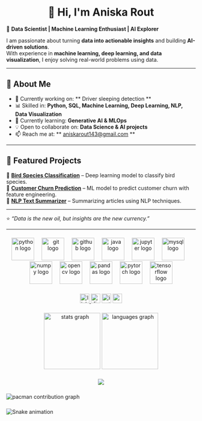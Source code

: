 <h1 align="center">👋 Hi, I'm Aniska Rout </h1>

🚀 **Data Scientist | Machine Learning Enthusiast | AI Explorer**  

I am passionate about turning **data into actionable insights** and building **AI-driven solutions**.  
With experience in **machine learning, deep learning, and data visualization**, I enjoy solving real-world problems using data.  



---

## 🔹 About Me  
- 🎯 Currently working on: ** Driver sleeping detection **  
- 📊 Skilled in: **Python, SQL, Machine Learning, Deep Learning, NLP, Data Visualization**  
- 🌱 Currently learning: **Generative AI & MLOps**  
- 💡 Open to collaborate on: **Data Science & AI projects**  
- 📫 Reach me at: ** aniskarout143@gmail.com **  

---

## 🚀 Featured Projects  

🔹 [**Bird Species Classification**](https://github.com/YourGitHubUsername/bird-classification) – Deep learning model to classify bird species.  
🔹 [**Customer Churn Prediction**](https://github.com/YourGitHubUsername/churn-prediction) – ML model to predict customer churn with feature engineering.  
🔹 [**NLP Text Summarizer**](https://github.com/YourGitHubUsername/nlp-summarizer) – Summarizing articles using NLP techniques.  

---

⭐️ *“Data is the new oil, but insights are the new currency.”*  

---

###

<div align="center">
  <img src="https://skillicons.dev/icons?i=py" height="60" alt="python logo"  />
  <img width="12" />
  <img src="https://skillicons.dev/icons?i=git" height="60" alt="git logo"  />
  <img width="12" />
  <img src="https://skillicons.dev/icons?i=github" height="60" alt="github logo"  />
  <img width="12" />
  <img src="https://skillicons.dev/icons?i=java" height="60" alt="java logo"  />
  <img width="12" />
  <img src="https://cdn.jsdelivr.net/gh/devicons/devicon/icons/jupyter/jupyter-original.svg" height="60" alt="jupyter logo"  />
  <img width="12" />
  <img src="https://skillicons.dev/icons?i=mysql" height="60" alt="mysql logo"  />
  <img width="12" />
  <img src="https://cdn.jsdelivr.net/gh/devicons/devicon/icons/numpy/numpy-original.svg" height="60" alt="numpy logo"  />
  <img width="12" />
  <img src="https://cdn.jsdelivr.net/gh/devicons/devicon/icons/opencv/opencv-original.svg" height="60" alt="opencv logo"  />
  <img width="12" />
  <img src="https://cdn.jsdelivr.net/gh/devicons/devicon/icons/pandas/pandas-original.svg" height="60" alt="pandas logo"  />
  <img width="12" />
  <img src="https://skillicons.dev/icons?i=pytorch" height="60" alt="pytorch logo"  />
  <img width="12" />
  <img src="https://skillicons.dev/icons?i=tensorflow" height="60" alt="tensorflow logo"  />
</div>

###

<div align="center">
  <a href="www.linkedin.com/in/aniska-rout" target="_blank">
    <img src="https://img.shields.io/static/v1?message=LinkedIn&logo=linkedin&label=&color=0077B5&logoColor=white&labelColor=&style=for-the-badge" height="25" alt="linkedin logo"  />
  </a>
  <img src="https://img.shields.io/static/v1?message=Discord&logo=discord&label=&color=7289DA&logoColor=white&labelColor=&style=for-the-badge" height="25" alt="discord logo"  />
  <img src="https://img.shields.io/static/v1?message=Instagram&logo=instagram&label=&color=E4405F&logoColor=white&labelColor=&style=for-the-badge" height="25" alt="instagram logo"  />
  <a href="aniskarout143@gmail.com" target="_blank">
    <img src="https://img.shields.io/static/v1?message=Gmail&logo=gmail&label=&color=D14836&logoColor=white&labelColor=&style=for-the-badge" height="25" alt="gmail logo"  />
  </a>
</div>

###

<div align="center">
  <img src="https://github-readme-stats.vercel.app/api?username=aniskarout1&hide_title=false&hide_rank=false&show_icons=true&include_all_commits=true&count_private=true&disable_animations=false&theme=dracula&locale=en&hide_border=false&order=1" height="150" alt="stats graph"  />
  <img src="https://github-readme-stats.vercel.app/api/top-langs?username=aniskarout1&locale=en&hide_title=false&layout=compact&card_width=320&langs_count=5&theme=dracula&hide_border=false&order=2" height="150" alt="languages graph"  />
</div>

###

<div align="center">
  <img src="https://visitor-badge.laobi.icu/badge?page_id=aniskarout1.aniskarout1&"  />
</div>

###

<picture>
  <source media="(prefers-color-scheme: dark)" srcset="https://raw.githubusercontent.com/aniskarout1/aniskarout1/output/pacman-contribution-graph-dark.svg">
  <source media="(prefers-color-scheme: light)" srcset="https://raw.githubusercontent.com/aniskarout1/aniskarout1/output/pacman-contribution-graph.svg">
  <img alt="pacman contribution graph" src="https://raw.githubusercontent.com/aniskarout1/aniskarout1/output/pacman-contribution-graph.svg">
</picture>

###

<img src="https://raw.githubusercontent.com/aniskarout1/aniskarout1/output/snake.svg" alt="Snake animation" />

###
